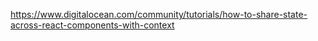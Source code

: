 https://www.digitalocean.com/community/tutorials/how-to-share-state-across-react-components-with-context
